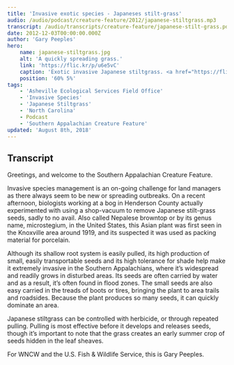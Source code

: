 ```yaml
---
title: 'Invasive exotic species - Japaneses stilt-grass'
audio: /audio/podcast/creature-feature/2012/japanese-stiltgrass.mp3
transcript: /audio/transcripts/creature-feature/japanese-stilt-grass.pdf
date: 2012-12-03T00:00:00.000Z
author: 'Gary Peeples'
hero:
    name: japanese-stiltgrass.jpg
    alt: 'A quickly spreading grass.'
    link: 'https://flic.kr/p/u6e5vC'
    caption: 'Exotic invasive Japanese stiltgrass. <a href="https://flic.kr/p/u6e5vC">Photo</a> by NY State IPM Program at Cornell University, CC BY 2.0.'
    position: '60% 5%'
tags:
    - 'Asheville Ecological Services Field Office'
    - 'Invasive Species'
    - 'Japanese Stiltgrass'
    - 'North Carolina'
    - Podcast
    - 'Southern Appalachian Creature Feature'
updated: 'August 8th, 2018'
---
```


## Transcript

Greetings, and welcome to the Southern Appalachian Creature Feature.

Invasive species management is an on-going challenge for land managers as there always seem to be new or spreading outbreaks. On a recent afternoon, biologists working at a bog in Henderson County actually experimented with using a shop-vacuum to remove Japanese stilt-grass seeds, sadly to no avail. Also called Nepalese browntop or by its genus name, microstegium, in the United States, this Asian plant was first seen in the Knoxville area around 1919, and its suspected it was used as packing material for porcelain.

Although its shallow root system is easily pulled, its high production of small, easily transportable seeds and its high tolerance for shade help make it extremely invasive in the Southern Appalachians, where it’s widespread and readily grows in disturbed areas. Its seeds are often carried by water and as a result, it’s often found in flood zones. The small seeds are also easy carried in the treads of boots or tires, bringing the plant to area trails and roadsides. Because the plant produces so many seeds, it can quickly dominate an area.

Japanese stiltgrass can be controlled with herbicide, or through repeated pulling. Pulling is most effective before it develops and releases seeds, though it’s important to note that the grass creates an early summer crop of seeds hidden in the leaf sheaves.

For WNCW and the U.S. Fish & Wildlife Service, this is Gary Peeples.